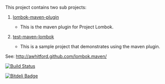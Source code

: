 This project contains two sub projects:

1.  [lombok-maven-plugin](http://awhitford.github.com/lombok.maven/lombok-maven-plugin/)
    - This is the maven plugin for Project Lombok.

2.  [test-maven-lombok](http://awhitford.github.com/lombok.maven/test-maven-lombok/)
    - This is a sample project that demonstrates using the maven plugin.

See:  http://awhitford.github.com/lombok.maven/

[![Build Status](https://travis-ci.org/awhitford/lombok.maven.png)](https://travis-ci.org/awhitford/lombok.maven)



[![Bitdeli Badge](https://d2weczhvl823v0.cloudfront.net/awhitford/lombok.maven/trend.png)](https://bitdeli.com/free "Bitdeli Badge")

